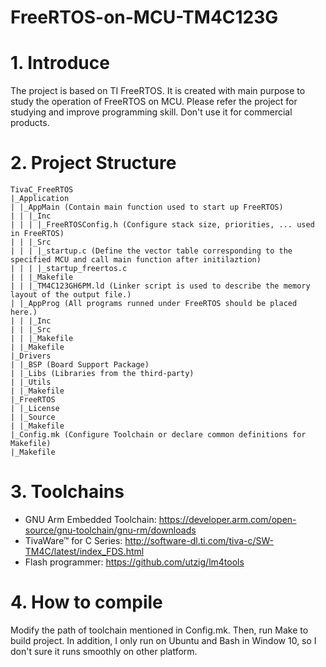# FreeRTOS-on-MCU-TM4C123G

# 1. Introduce
  The project is based on TI FreeRTOS. It is created with main purpose to study the operation of FreeRTOS on MCU. Please refer the project for studying and improve programming skill. Don't use it for commercial products. 

# 2. Project Structure 

	TivaC_FreeRTOS
	|_Application 
	| |_AppMain (Contain main function used to start up FreeRTOS)
	| | |_Inc
	| | | |_FreeRTOSConfig.h (Configure stack size, priorities, ... used in FreeRTOS)
	| | |_Src
	| | | |_startup.c (Define the vector table corresponding to the specified MCU and call main function after initilaztion)  
	| | | |_startup_freertos.c 
	| | |_Makefile 
	| | |_TM4C123GH6PM.ld (Linker script is used to describe the memory layout of the output file.)
	| |_AppProg (All programs runned under FreeRTOS should be placed here.)
	| | |_Inc
	| | |_Src
	| | |_Makefile 
	| |_Makefile 
	|_Drivers 
	| |_BSP (Board Support Package)
	| |_Libs (Libraries from the third-party)
	| |_Utils
	| |_Makefile 
	|_FreeRTOS
	| |_License 
	| |_Source
	| |_Makefile 
	|_Config.mk (Configure Toolchain or declare common definitions for Makefile)
	|_Makefile  

# 3. Toolchains 
- GNU Arm Embedded Toolchain: https://developer.arm.com/open-source/gnu-toolchain/gnu-rm/downloads
- TivaWare™ for C Series: http://software-dl.ti.com/tiva-c/SW-TM4C/latest/index_FDS.html
- Flash programmer: https://github.com/utzig/lm4tools

# 4. How to compile 
Modify the path of toolchain mentioned in Config.mk. Then, run Make to build project. In addition, I only run on Ubuntu and Bash in Window 10, so I don't sure it runs smoothly on other platform. 

